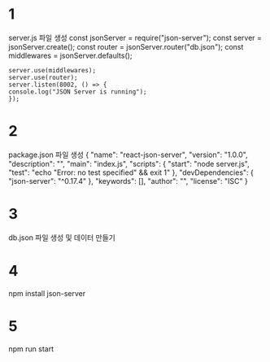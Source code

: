 
# 1
server.js 파일 생성 
    const jsonServer = require("json-server");
    const server = jsonServer.create();
    const router = jsonServer.router("db.json");
    const middlewares = jsonServer.defaults();

    server.use(middlewares);
    server.use(router);
    server.listen(8002, () => {
    console.log("JSON Server is running");
    });

# 2
package.json 파일 생성 
    {
        "name": "react-json-server",
        "version": "1.0.0",
        "description": "",
        "main": "index.js",
        "scripts": {
            "start": "node server.js",
            "test": "echo \"Error: no test specified\" && exit 1"
        },
        "devDependencies": {
            "json-server": "^0.17.4"
        },
        "keywords": [],
        "author": "",
        "license": "ISC"
    } 

# 3 
db.json 파일 생성 및 데이터 만들기

# 4
npm install json-server

# 5
npm run start